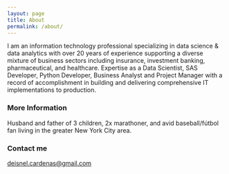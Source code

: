 ```yaml
---
layout: page
title: About
permalink: /about/
---
```


I am an information technology professional specializing in data science & data analytics with over 20 years of experience supporting a diverse mixture of business sectors including insurance, investment banking, pharmaceutical, and healthcare. Expertise as a Data Scientist, SAS Developer, Python Developer, Business Analyst and Project Manager with a record of accomplishment in building and delivering comprehensive IT implementations to production.

### More Information

Husband and father of 3 children, 2x marathoner, and avid baseball/fútbol fan living in the greater New York City area.

### Contact me

[deisnel.cardenas@gmail.com](mailto:deisnel.cardenas@gmail.com)